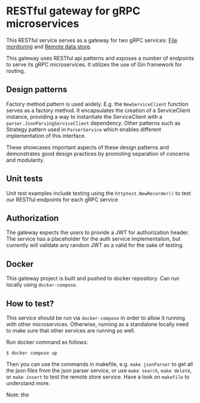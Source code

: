 # RESTful gateway for gRPC microservices
This RESTful service serves as a gateway for two gRPC services: [File monitoring](https://github.com/Rashad-j/json-parsing-grcp) and [Remote data store](https://github.com/Rashad-j/binary-search-grpc). 

This gateway uses RESTful api patterns and exposes a number of endpoints to serve its gRPC microservices. It utilizes the use of Gin framework for routing. 

## Design patterns
Factory method pattern is used widely. E.g. the `NewServiceClient` function serves as a factory method. It encapsulates the creation of a ServiceClient instance, providing a way to instantiate the ServiceClient with a `parser.JsonParsingServiceClient` dependency. Other patterns such as Strategy pattern used in `ParserService` which enables different implementation of this interface. 

These showcases important aspects of these design patterns and demonstrates good design practices by promoting separation of concerns and modularity.

## Unit tests
Unit test examples include testing using the `httptest.NewRecorder()` to test our RESTful endpoints for each gRPC service

## Authorization
The gateway expects the users to provide a JWT for authorization header. The service has a placeholder for the auth service implementaiton, but currently will validate any random JWT as a valid for the sake of testing. 

## Docker
This gateway project is built and pushed to docker repository. Can run locally using `docker-compose`.

## How to test?
This service should be run via `docker-compose` in order to allow it running with other microservices. Otherwise, running as a standalone locally need to make sure that other services are running as well.

Run docker command as follows:
```
$ docker compose up
```

Then you can use the commands in makefile, e.g. `make jsonParser` to get all the json files from the json parser service, or use `make search`, `make delete`, or `make insert` to test the remote store service. Have a look on `makefile` to understand more.

Note: the